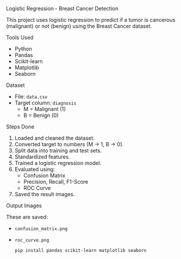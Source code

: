  Logistic Regression - Breast Cancer Detection

This project uses logistic regression to predict if a tumor is cancerous (malignant) or not (benign) using the Breast Cancer dataset.



 Tools Used

- Python
- Pandas
- Scikit-learn
- Matplotlib
- Seaborn

 Dataset

- File: `data.csv`
- Target column: `diagnosis`
  - M = Malignant (1)
  - B = Benign (0)

 Steps Done

1. Loaded and cleaned the dataset.
2. Converted target to numbers (M → 1, B → 0).
3. Split data into training and test sets.
4. Standardized features.
5. Trained a logistic regression model.
6. Evaluated using:
   - Confusion Matrix
   - Precision, Recall, F1-Score
   - ROC Curve
7. Saved the result images.

 Output Images

These are saved:
- `confusion_matrix.png`
- `roc_curve.png`


   ```bash
   pip install pandas scikit-learn matplotlib seaborn
